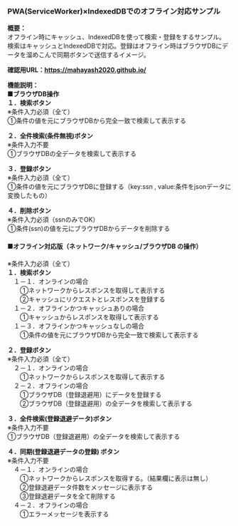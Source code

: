 ### PWA(ServiceWorker)×IndexedDBでのオフライン対応サンプル  
**概要：**  
オフライン時にキャッシュ、IndexedDBを使って検索・登録をするサンプル。  
検索はキャッシュとIndexedDBで対応。登録はオフライン時はブラウザDBにデータを溜めこんで同期ボタンで送信するイメージ。  

**確認用URL：https://mahayash2020.github.io/**
  
**機能説明：**  
**■ブラウザDB操作**  
**１．検索ボタン**  
※条件入力必須（全て）  
①条件の値を元にブラウザDBから完全一致で検索して表示する  

**２．全件検索(条件無視)ボタン**  
※条件入力不要  
①ブラウザDBの全データを検索して表示する  

**３．登録ボタン**  
※条件入力必須（全て）  
①条件の値を元にブラウザDBに登録する（key:ssn , value:条件をjsonデータに変換したもの）  

**４．削除ボタン**  
※条件入力必須（ssnのみでOK）  
①条件(ssn)の値を元にブラウザDBからデータを削除する  

#### ■オフライン対応版（ネットワーク/キャッシュ/ブラウザDB の操作）  
※条件入力必須（全て）  
**１．検索ボタン**  
　１－１．オンラインの場合  
　　①ネットワークからレスポンスを取得して表示する  
　　②キャッシュにリクエストとレスポンスを登録する  
　１－２．オフラインかつキャッシュありの場合  
　　①キャッシュからレスポンスを取得して表示する  
　１－３．オフラインかつキャッシュなしの場合  
　　①条件の値を元にブラウザDBから完全一致で検索して表示する  

**２．登録ボタン**  
※条件入力必須（全て）  
　２－１．オンラインの場合  
　　①ネットワークからレスポンスを取得して表示する  
　２－２．オフラインの場合  
　　①ブラウザDB（登録退避用）にデータを登録する  
　　②ブラウザDB（登録退避用）の全データを検索して表示する  

**３．全件検索(登録退避データ)ボタン**  
※条件入力不要  
①ブラウザDB（登録退避用）の全データを検索して表示する  

**４．同期(登録退避データの登録) ボタン**  
※条件入力不要  
　４－１．オンラインの場合  
　　①ネットワークからレスポンスを取得する。（結果欄に表示は無し）  
　　②登録退避データ件数をメッセージに表示する  
　　③登録退避データを全て削除する  
　４－２．オフラインの場合  
　　①エラーメッセージを表示する  
